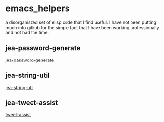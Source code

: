 # emacs_helpers
a disorganiszed set of elisp code that I find useful. I have not been putting much into github for the simple fact that I have been working professionally and not had the time.

## jea-password-generate
[jea-password-generate](./README-jea-password-generate.md)

## jea-string-util
[jea-string-util](./README-jea-string-util.md)

## jea-tweet-assist
[tweet-assist](./README-tweet-assist.md)
